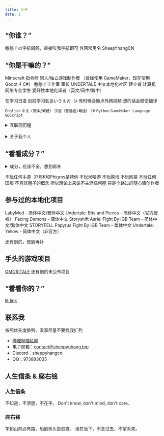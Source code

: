 ```yaml
---
title: 关于
date: 1
---
```


## “你谁？”
憨憨羊の宇航鸽鸽，直接叫我宇航即可
外网常用名 SheepYhangCN

## “你是干嘛的？”
Minecraft 指令师
同人/独立游戏制作者
（曾经使用 GameMaker，现在使用 Godot 4 C#）
憨憨羊工作室 室长
UNDERTALE 中文本地化社区 建立者
计算机网络专业学生
爱好性本地化译者（英文/简中/繁中）

在学习日语 目前学习到あいうえお（x
有时候会搬点外网视频 想的话会顺便翻译

```English``` ```中文（简体/繁體）``` ```汉语（普通话/粵語）```
```C#``` ```Python``` ```GameMaker Language``` ```GDScript```

<details>
<summary>互联网历程</summary>

2017年至今 - 录制游戏实况，2022年开始往后几乎没了，看心情做
2020年至2021年 - 制作 Minecraft 地图、资源包、指令包
2022年 - 做 Undertale 同人游戏汉化
2022年至今 - 各种项目的简/繁体中文本地化工作
2022年至2023年 - 制作 Undertale 同人游戏
2023年 - 做术力口翻调 后续太久没做忘干净了所以就没做了
2023年至今 - 制作 MMD，技术力不高，基本都是套动作
2023年至今 - 做东方同人游戏，未公开
</details>
<br>
<details>
<summary>关于我个人</summary>

MBTI：INTP-T

特立独行 不爱随波逐流 不爱公开站队
非常厌恶集体主义与形式主义
很好相处，不爱主动引起争端，情绪容易不稳
虽然极其不情愿，但是经常作为和事佬
脾气较为极端，不是友好就是极差，请见谅。
不记仇 记忆力很差 所以其实不记仇的原因是第二天就会忘

很怕尴尬 不管尴尬的是不是我都快看不下去
现实中内向 社恐 怕生 比起引人注目更喜欢默默无闻当透明人
不喜欢出门 出了门总怕自己的行为举止会引人注目
面对不熟的人会有很强的拘束感
总喜欢待在自己的舒适圈里 不希望打扰到任何人或被任何人打扰
非常害怕自己的行为举止会影响到他人
很擅长自我内耗 难以与人面对面交流
比起要求他人 更愿意让自己迁就他人
总是顾虑自己是否影响到他人

很怕麻烦 讨厌各种破事 很少主动揽活 也不愿做出头鸟
少数会揽的活是因为对它的兴趣大于自己的懒癌
假若最后被迫作为主操负责 仍会竭尽所能做到最好

大部分情况下对事不对人 很少把话说绝
很少主动站边 总是妄想着能两全其美

最喜欢的音乐：
王七七《人生态度》
（被下架的旧版，新版的词不喜欢）
</details>

## “看看成分？”
<details>
<summary>成分，应该不全，想到再补</summary>

Minecraft
Undertale
Deltarune
东方Project
Cookie☆
OneShot
OMORI
OutCore
Henry Stickmin
Pizza Tower
宅男的人间冒险
塞尔达传说
宝可梦
Splatoon
Super Mario Bros
星之卡比
Doki Doki Literature Club
Vocaloid
Counter-Strike
Half-Life
Portal
Left 4 Dead
Garry's Mod
s&box
Grand Theft Auto
逆转裁判
三体
Rick And Morty
喜羊羊与灰太狼
名侦探柯南
某科学的超电磁炮
间谍过家家
My Little Pony
神奇数字马戏团
Roblox
Plants Vs Zombies
Phigros
MuseDash
世界计划
VRChat
孤独摇滚
Maimai DX
Neuro-sama
Girls Band Cry
MyGO / Ave Mujica
</details>

不玩任何手游（PJSK和Phigros是特例
不玩米哈游 不玩腾讯 不玩网易 不玩任何国服
不喜欢圈子的概念 所以理论上来说不主混任何圈 只是个路过的随心情创作者

## 参与过的本地化项目
LabyMod - 简体中文/繁体中文
Undertale: Bits and Pieces - 简体中文（官方授权）
Facing Demons - 简体中文
Storyshift Asriel Fight By IGB Team - 简体中文/繁体中文
STORYFELL Papyrus Fight By IGB Team - 繁体中文
Undertale: Yellow - 简体中文（非官方）

还有别的，想到再补

## 手头的游戏项目
[OMORITALE](https://gamejolt.com/games/OMORITALE/685985)
还有别的未公布项目

## “看看你的？”
[lit.link](https://lit.link/sheepyuhang)

## 联系我
按照优先度排列，没事尽量不要找我扩列
 - [哔哩哔哩私聊](https://message.bilibili.com/#/whisper/mid252906762)
 - 电子邮箱：contact@sheepyuhang.top
 - Discord：sheepyhangcn
 - QQ：973883035

## 人生信条 & 座右铭
### 人生信条
不知道，不清楚，不在乎。
Don\'t know, don\'t mind, don\'t care.
### 座右铭
车到山前必有路，船到桥头自然直。
活在当下，不念过去，不望未来。